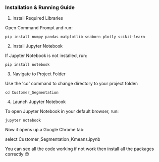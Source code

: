 ### Installation & Running Guide

1. Install Required Libraries

Open Command Prompt and run:

    pip install numpy pandas matplotlib seaborn plotly scikit-learn

2. Install Jupyter Notebook

If Jupyter Notebook is not installed, run:

    pip install notebook

3. Navigate to Project Folder

Use the 'cd' command to change directory to your project folder:

    cd Customer_Segmentation

4. Launch Jupyter Notebook

To open Jupyter Notebook in your default browser, run:

    jupyter notebook

Now it opens up a Google Chrome tab:

select Customer_Segmentation_Kmeans.ipynb

You can see all the code working if not work then install all the packages correctly 😊
